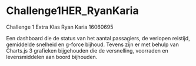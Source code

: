 # Challenge1HER_RyanKaria
 Challenge 1 Extra Klas Ryan Karia 16060695

Een dashboard die de status van het aantal passagiers, de verlopen reistijd, gemiddelde snelheid en g-force bijhoud.
Tevens zijn er met behulp van Charts.js 3 grafieken bijgehouden die de versnelling, voorraden en levensmiddelen aan boord
bijhouden.